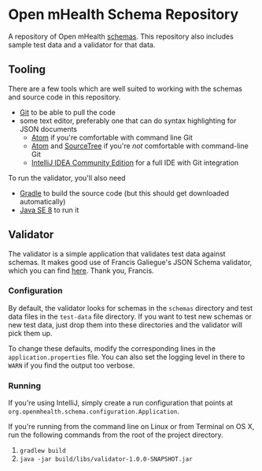 # Open mHealth Schema Repository
A repository of Open mHealth [schemas](http://www.openmhealth.org/developers/schemas/). This repository also includes sample test data and a validator for that data.

## Tooling
There are a few tools which are well suited to working with the schemas and source code in this repository.

* [Git](http://git-scm.com/downloads) to be able to pull the code
* some text editor, preferably one that can do syntax highlighting for JSON documents
    * [Atom](https://atom.io/) if you're comfortable with command line Git
    * [Atom](https://atom.io/) and [SourceTree](http://www.sourcetreeapp.com) if you're *not* comfortable with command-line Git
    * [IntelliJ IDEA Community Edition](http://www.jetbrains.com/idea/download/) for a full IDE with Git integration

To run the validator, you'll also need

* [Gradle](http://www.gradle.org/downloads) to build the source code (but this should get downloaded automatically)
* [Java SE 8](http://www.oracle.com/technetwork/java/javase/downloads/index-jsp-138363.html) to run it

## Validator
The validator is a simple application that validates test data against schemas. It makes good use of Francis Galiegue's JSON Schema validator, which you can find [here](https://github.com/fge/json-schema-validator). Thank you, Francis.

### Configuration
By default, the validator looks for schemas in the `schemas` directory and test data files in the `test-data` file directory. 
If you want to test new schemas or new test data, just drop them into these directories and the validator will pick them up. 

To change these defaults, modify the corresponding lines in the `application.properties` file. You can also set the logging level in there to `WARN` if you find the output too verbose.

### Running
If you're using IntelliJ, simply create a run configuration that points at `org.openmhealth.schema.configuration.Application`.

If you're running from the command line on Linux or from Terminal on OS X, run the following commands from the root of the project directory.

1. `gradlew build`
1. `java -jar build/libs/validator-1.0.0-SNAPSHOT.jar`
